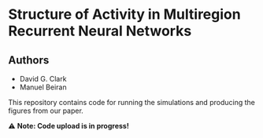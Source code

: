 # Structure of Activity in Multiregion Recurrent Neural Networks

## Authors
- David G. Clark
- Manuel Beiran

This repository contains code for running the simulations and producing the figures from our paper.

⚠️ **Note: Code upload is in progress!**
